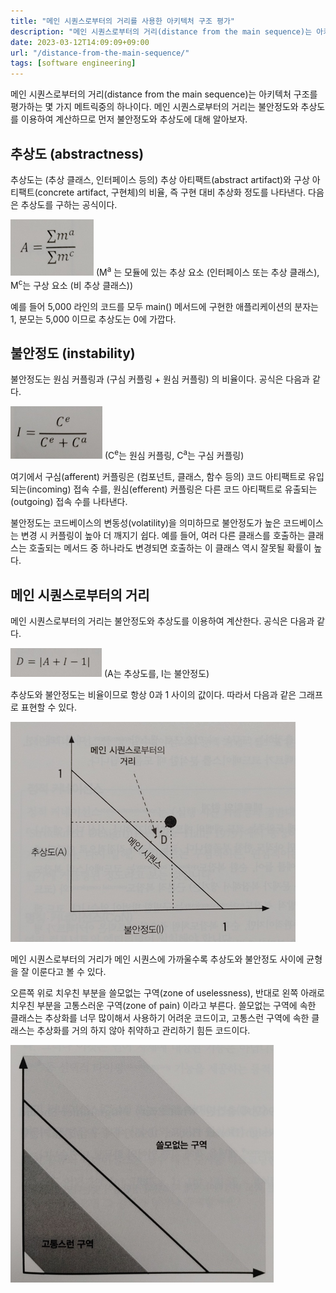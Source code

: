 ```yaml
---
title: "메인 시퀀스로부터의 거리를 사용한 아키텍처 구조 평가"
description: "메인 시퀀스로부터의 거리(distance from the main sequence)는 아키텍처 구조를 평가하는 몇 가지 메트릭중의 하나이다."
date: 2023-03-12T14:09:09+09:00
url: "/distance-from-the-main-sequence/"
tags: [software engineering]
---
```


메인 시퀀스로부터의 거리(distance from the main sequence)는 아키텍처 구조를 평가하는 몇 가지 메트릭중의 하나이다.
메인 시퀀스로부터의 거리는 불안정도와 추상도를 이용하여 계산하므로 먼저 불안정도와 추상도에 대해 알아보자.

## 추상도 (abstractness)

추상도는 (추상 클래스, 인터페이스 등의) 추상 아티팩트(abstract artifact)와 구상 아티팩트(concrete artifact, 구현체)의 비율,
즉 구현 대비 추상화 정도를 나타낸다. 다음은 추상도를 구하는 공식이다.

![추상도](/images/abstractness.png)
(M<sup>a</sup> 는 모듈에 있는 추상 요소 (인터페이스 또는 추상 클래스), M<sup>c</sup>는 구상 요소 (비 추상 클래스))

예를 들어 5,000 라인의 코드를 모두 main() 메서드에 구현한 애플리케이션의 분자는 1, 분모는 5,000 이므로 추상도는 0에 가깝다.

## 불안정도 (instability)

불안정도는 원심 커플링과 (구심 커플링 + 원심 커플링) 의 비율이다. 공식은 다음과 같다.

![불안정도](/images/instability.png)
(C<sup>e</sup>는 원심 커플링, C<sup>a</sup>는 구심 커플링)

여기에서 구심(afferent) 커플링은 (컴포넌트, 클래스, 함수 등의) 코드 아티팩트로 유입되는(incoming) 접속 수를,
원심(efferent) 커플링은 다른 코드 아티팩트로 유출되는(outgoing) 접속 수를 나타낸다.

불안정도는 코드베이스의 변동성(volatility)을 의미하므로 불안정도가 높은 코드베이스는 변경 시 커플링이 높아 더 깨지기 쉽다.
예를 들어, 여러 다른 클래스를 호출하는 클래스는 호출되는 메서드 중 하나라도 변경되면 호출하는 이 클래스 역시 잘못될 확률이 높다.

## 메인 시퀀스로부터의 거리

메인 시퀀스로부터의 거리는 불안정도와 추상도를 이용하여 계산한다. 공식은 다음과 같다.

![메인 시퀀스로부터의 거리](/images/distance_from_the_main_sequence.png)
(A는 추상도를, I는 불안정도)

추상도와 불안정도는 비율이므로 항상 0과 1 사이의 값이다.
따라서 다음과 같은 그래프로 표현할 수 있다.

![메인 시퀀스로부터의 거리 그래프](/images/distance_from_the_main_sequence_graph.png)

메인 시퀀스로부터의 거리가 메인 시퀀스에 가까울수록 추상도와 불안정도 사이에 균형을 잘 이룬다고 볼 수 있다.

오른쪽 위로 치우친 부분을 쓸모없는 구역(zone of uselessness), 반대로 왼쪽 아래로 치우친 부분을 고통스러운 구역(zone of pain) 이라고 부른다.
쓸모없는 구역에 속한 클래스는 추상화를 너무 많이해서 사용하기 어려운 코드이고,
고통스런 구역에 속한 클래스는 추상화를 거의 하지 않아 취약하고 관리하기 힘든 코드이다.

![쓸모없는 구역과 고통스러운 구역](/images/distance_from_the_main_sequence_graph2.png)
